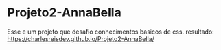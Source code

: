 # Projeto2-AnnaBella
Esse e um projeto que desafio conhecimentos basicos de css.
resultado: https://charlesreisdev.github.io/Projeto2-AnnaBella/
